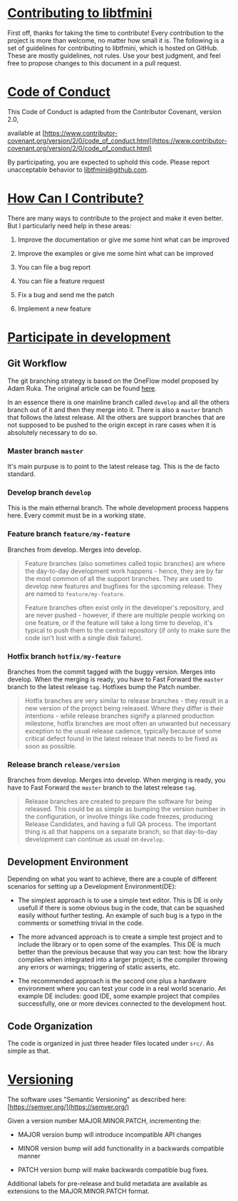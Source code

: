 # <u>Contributing to libtfmini</u>

First off, thanks for taking the time to contribute! Every contribution to the project is more than welcome, no matter how small it is. The following is a set of guidelines for contributing to libtfmini, which is hosted on GitHub. These are mostly guidelines, not rules. Use your best judgment, and feel free to propose changes to this document in a pull request.

# <u>Code of Conduct</u>

This Code of Conduct is adapted from the Contributor Covenant, version 2.0,

available at [https://www.contributor-covenant.org/version/2/0/code_of_conduct.html](https://www.contributor-covenant.org/version/2/0/code_of_conduct.html)

By participating, you are expected to uphold this code. Please report unacceptable behavior to [libtfmini@github.com](mailto:libtfmini@github.com).

# <u>How Can I Contribute?</u>

There are many ways to contribute to the project and make it even better. But I particularly need help in these areas:

1. Improve the documentation or give me some hint what can be improved

2. Improve the examples or give me some hint what can be improved

3. You can file a bug report

4. You can file a feature request

5. Fix a bug and send me the patch

6. Implement a new feature

# <u>Participate in development</u>

## Git Workflow

The git branching strategy is based on the OneFlow model proposed by Adam Ruka. The original article can be found [here](https://www.endoflineblog.com/oneflow-a-git-branching-model-and-workflow).

In an essence there is one mainline branch called `develop`  and all the others branch out of it and then they merge into it. There is also a `master` branch that follows the latest release. All the others are support branches that are not supposed to be pushed to the origin except in rare cases when it is absolutely necessary to do so.

### Master branch `master`

It's main purpuse is to point to the latest release tag. This is the de facto standard.

### Develop branch `develop`

This is the main ethernal branch. The whole development process happens here. Every commit must be in a working state.

### Feature branch `feature/my-feature`

Branches from develop. Merges into develop.

> Feature branches (also sometimes called topic branches) are where the
>  day-to-day development work happens - hence, they are by far the most 
> common of all the support branches. They are used to develop new 
> features and bugfixes for the upcoming release. They are named 
> to `feature/my-feature`.
> 
> Feature branches often exist only in the developer's repository, and 
> are never pushed - however, if there are multiple people working on one 
> feature, or if the feature will take a long time to develop, it's 
> typical to push them to the central repository (if only to make sure the
>  code isn't lost with a single disk failure).

### Hotfix branch `hotfix/my-feature`

Branches from the commit tagged with the buggy version. Merges into develop. When the merging is ready, you have to Fast Forward the `master` branch to the latest release `tag`. Hotfixes bump the Patch number.

> Hotfix branches are very similar to release branches - they result in
>  a new version of the project being released. Where they differ is their
>  intentions - while release branches signify a planned production 
> milestone, hotfix branches are most often an unwanted but necessary 
> exception to the usual release cadence, typically because of some 
> critical defect found in the latest release that needs to be fixed as 
> soon as possible.

### Release branch `release/version`

Branches from develop. Merges into develop. When merging is ready, you have to Fast Forward the `master` branch to the latest release `tag`.

> Release branches are created to prepare the software for being released. This could be as simple as bumping the version number in the 
> configuration, or involve things like code freezes, producing Release 
> Candidates, and having a full QA process. The important thing is all 
> that happens on a separate branch, so that day-to-day development can 
> continue as usual on `develop`.

## Development Environment

Depending on what you want to achieve, there are a couple of different scenarios for setting up a Development Environment(DE):

- The simplest approach is to use a simple text editor. This is DE is only usefull if there is some obvious bug in the code, that can be squashed easily without further testing. An example of such bug is a typo in the comments or something trivial in the code.

- The more advanced approach is to create a simple test project and to include the library or to open some of the examples. This DE is much better than the previous because that way you can test: how the library compiles when integrated into a larger project; is the compiler throwing any errors or warnings; triggering of static asserts, etc.

- The recommended approach is the second one plus a hardware environment where you can test your code in a real world scenario. An example DE includes:
  good IDE, some example project that compiles successfully, one or more devices connected to the development host.

## Code Organization

The code is organized in just three header files located under `src/`. As simple as that.

# <u>Versioning</u>

The software uses "Semantic Versioning" as described here: [https://semver.org/](https://semver.org/)

Given a version number MAJOR.MINOR.PATCH, incrementing the:

- MAJOR version bump will introduce incompatible API changes

- MINOR version bump will add functionality in a backwards compatible manner

- PATCH version bump will make backwards compatible bug fixes.

Additional labels for pre-release and build metadata are available as extensions to the MAJOR.MINOR.PATCH format.
